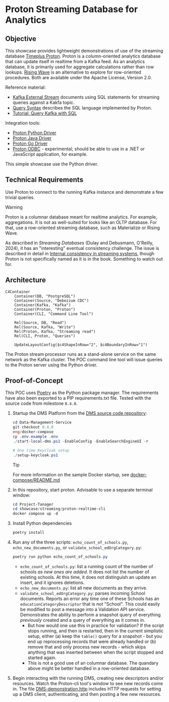 # Proton Streaming Database for Analytics

## Objective

This showcase provides lightweight demonstrations of use of the streaming
database [Timeplus Proton](https://github.com/timeplus-io/proton). Proton is a
column-oriented analytics database that can update itself in realtime from a
Kafka feed. As an analytics database, it is primarily used for aggregate
calculations rather than row lookups. [Rising Wave](https://risingwave.com/) is
an alternative to explore for row-oriented procedures. Both are available under
the Apache License, Version 2.0.

Reference material:

* [Kafka External Stream](https://docs.timeplus.com/proton-kafka) documents
  using SQL statements for streaming queries against a Kakfa topic.
* [Query Syntax](https://docs.timeplus.com/query-syntax) describes the SQL
  language implemented by Proton.
* [Tutorial: Query Kafka with SQL](https://docs.timeplus.com/tutorial-sql-kafka)

Integration tools:

* [Proton Python Driver](https://github.com/timeplus-io/proton-python-driver)
* [Proton Java Driver](https://github.com/timeplus-io/proton-java-driver)
* [Proton Go Driver](https://github.com/timeplus-io/proton-go-driver)
* [Proton ODBC](https://github.com/timeplus-io/proton-odbc) - experimental;
  should be able to use in a .NET or JavaScript application, for example.

This simple showcase use the Python driver.

## Technical Requirements

Use Proton to connect to the running Kafka instance and demonstrate a few
trivial queries.

> [!WARNING]
> Proton is a columnar database meant for realtime analytics. For example,
> aggregations. It is not as well-suited for looks like an OLTP database. For
> that, use a row-oriented streaming database, such as Materialize or Rising
> Wave.
>
> As described in _Streaming Databases_ (Dulay and Debusmann, O'Reilly, 2024),
> it has an "interesting" eventual consistency challenge. The issue is described
> in detail in [Internal consistency in streaming
> systems](https://www.scattered-thoughts.net/writing/internal-consistency-in-streaming-systems/),
> though Proton is not specifically named as it is in the book. Something to
> watch out for.

## Architecture

```mermaid
C4Container
    Container(DB, "PostgreSQL")
    Container(Source, "Debezium CDC")
    Container(Kafka, "Kafka")
    Container(Proton, "Proton")
    Container(CLI, "Command Line Tool")

    Rel(Source, DB, "Read")
    Rel(Source, Kafka, "Write")
    Rel(Proton, Kafka, "Streaming read")
    Rel(CLI, Proton, "Queries")

    UpdateLayoutConfig($c4ShapeInRow="2", $c4BoundaryInRow="1")
```

The Proton stream processor runs as a stand-alone service on the same network as
the Kafka cluster. The POC command line tool will issue queries to the Proton
server using the Python driver.

## Proof-of-Concept

This POC uses [Poetry](https://python-poetry.org/) as the Python package
manager. The requirements have also been exported to a PIP requirements.txt
file. Tested with the source code from milestone `0.4.0`.

1. Startup the DMS Platform from the [DMS source code
   repository](https://github.com/Ed-Fi-Alliance-OSS/Data-Management-Service):

   ```powershell
   cd Data-Management-Service
   git checkout 0.4.0
   eng/docker-compose
   cp .env.example .env
   ./start-local-dms.ps1 -EnableConfig -EnableSearchEngineUI -r

   # One time Keycloak setup
   ./setup-keycloak.ps1
   ```

   > [!TIP]
   > For more information on the sample Docker startup, see
   > [docker-compose/README.md](https://github.com/Ed-Fi-Alliance-OSS/Data-Management-Service/blob/main/eng/docker-compose/README.md)

2. In this repository, start proton. Advisable to use a separate terminal
   window:

   ```powershell
   cd Project-Tanager
   cd showcase/streaming/proton-realtime-cli
   docker compose up -d
   ```

3. Install Python dependencies

   ```powershell
   poetry install
   ```

4. Run any of the three scripts: `echo_count_of_schools.py`,
   `echo_new_documents.py`, or `validate_school_edOrgCategory.py`:

   ```powershell
   poetry run python echo_count_of_schools.py
   ```

   * `echo_count_of_schools.py`: list a running count of the number of schools
     _as new ones are added_. It does not list the number of existing schools.
     At this time, it does not distinguish an update an insert, and it ignores
     deletions.
   * `echo_new_documents.py`: list all new documents as they arrive.
   * `validate_school_edOrgCategory.py`: parses incoming School documents.
     Reports an error any time one of these Schools has an
     `educationCategoryDescriptor` that is _not_ "School". This could easily be
     modified to post a message into a Validation API service. Demonstrates the
     ability to perform a snapshot query of everything _previously_ created and
     a query of everything as it comes in.
     * But how would one use this in practice for validation? If the script
       stops running, and then is restarted, then in the current simplistic
       setup, either (a) keep the `table()` query for a snapshot - but you end
       up reprocessing records that were already handled or (b) remove that and
       only process new records - which skips anything that was inserted between
       when the script stopped and started again.
     * This is not a good use of an columnar database. The quandary above might
       be better handled in a row-oriented database.

5. Begin interacting with the running DMS, creating new descriptors and/or
   resources. Watch the Proton-cli tool's window to see new records come in. The
   file [DMS-demonstration.http](./DMS-demonstration.http) includes HTTP
   requests for setting up a DMS client, authenticating, and then posting a few
   new resources.
